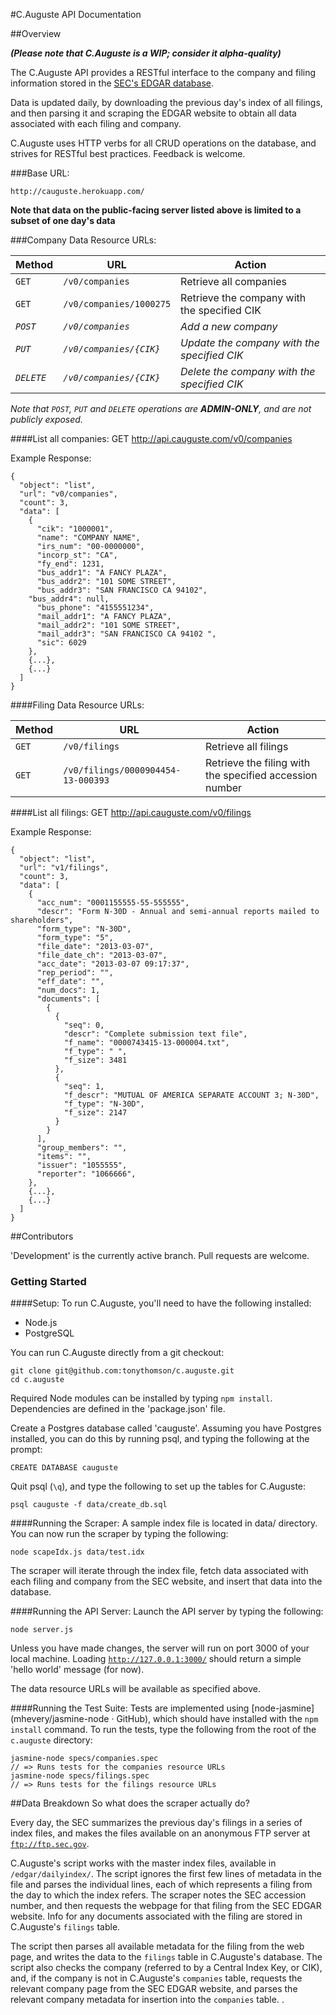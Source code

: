 #C.Auguste API Documentation

##Overview

***(Please note that C.Auguste is a WIP; consider it alpha-quality)***

The C.Auguste API provides a RESTful interface to the company and filing information stored in the [SEC's EDGAR database](http://www.sec.gov/edgar/searchedgar/companysearch.html).

Data is updated daily, by downloading the previous day's index of all filings, and then parsing it and scraping the EDGAR website to obtain all data associated with each filing and company.

C.Auguste uses HTTP verbs for all CRUD operations on the database, and strives for RESTful best practices. Feedback is welcome.


###Base URL:

    http://cauguste.herokuapp.com/

__Note that data on the public-facing server listed above is limited to a subset of one day's data__

###Company Data Resource URLs:

Method | URL | Action
------------ | ------------- | ------------
`GET` | `/v0/companies`  | Retrieve all companies
`GET` | `/v0/companies/1000275` | Retrieve the company with the specified CIK
*`POST`* | *`/v0/companies`* | *Add a new company*
*`PUT`* | *`/v0/companies/{CIK}`* | *Update the company with the specified CIK*
*`DELETE`* | *`/v0/companies/{CIK}`* | *Delete the company with the specified CIK*

*Note that `POST`, `PUT` and `DELETE` operations are __ADMIN-ONLY__, and are not publicly exposed.*

####List all companies:
    GET http://api.cauguste.com/v0/companies

Example Response:

```
{
  "object": "list",
  "url": "v0/companies",
  "count": 3,
  "data": [
    {
      "cik": "1000001",
      "name": "COMPANY NAME",
      "irs_num": "00-0000000",
      "incorp_st": "CA",
      "fy_end": 1231,
      "bus_addr1": "A FANCY PLAZA",
      "bus_addr2": "101 SOME STREET",
      "bus_addr3": "SAN FRANCISCO CA 94102",
    "bus_addr4": null,
      "bus_phone": "4155551234",
      "mail_addr1": "A FANCY PLAZA",
      "mail_addr2": "101 SOME STREET",
      "mail_addr3": "SAN FRANCISCO CA 94102 ",
      "sic": 6029
    },
    {...},
    {...}
  ]
}
```

####Filing Data Resource URLs:

Method | URL | Action
------------ | ------------- | ------------
`GET` | `/v0/filings`  | Retrieve all filings
`GET` | `/v0/filings/0000904454-13-000393` | Retrieve the filing with the specified accession number

####List all filings:
    GET http://api.cauguste.com/v0/filings

Example Response:

```
{
  "object": "list",
  "url": "v1/filings",
  "count": 3,
  "data": [
    {
      "acc_num": "0001155555-55-555555",
      "descr": "Form N-30D - Annual and semi-annual reports mailed to shareholders",
      "form_type": "N-30D",
      "form_type": "5",
      "file_date": "2013-03-07",
      "file_date_ch": "2013-03-07",
      "acc_date": "2013-03-07 09:17:37",
      "rep_period": "",
      "eff_date": "",
      "num_docs": 1,
      "documents": [
        {
          {
            "seq": 0,
            "descr": "Complete submission text file",
            "f_name": "0000743415-13-000004.txt",
            "f_type": " ",
            "f_size": 3481
          },
          {
            "seq": 1,
            "f_descr": "MUTUAL OF AMERICA SEPARATE ACCOUNT 3; N-30D",
            "f_type": "N-30D",
            "f_size": 2147
          }
        }
      ],
      "group_members": "",
      "items": "",
      "issuer": "1055555",
      "reporter": "1066666",
    },
    {...},
    {...}
  ]
}
```

##Contributors

'Development' is the currently active branch. Pull requests are welcome.

### Getting Started
####Setup:
To run C.Auguste, you'll need to have the following installed:

* Node.js
* PostgreSQL

You can run C.Auguste directly from a git checkout:

    git clone git@github.com:tonythomson/c.auguste.git
    cd c.auguste

Required Node modules can be installed by typing `npm install`. Dependencies are defined in the 'package.json' file.

Create a Postgres database called 'cauguste'. Assuming you have Postgres installed, you can do this by running psql, and typing the following at the prompt:

    CREATE DATABASE cauguste

Quit psql (`\q`), and type the following to set up the tables for C.Auguste:

    psql cauguste -f data/create_db.sql 

####Running the Scraper:
A sample index file is located in data/ directory. You can now run the scraper by typing the following:

    node scapeIdx.js data/test.idx

The scraper will iterate through the index file, fetch data associated with each filing and company from the SEC website, and insert that data into the database.

####Running the API Server:
Launch the API server by typing the following:

    node server.js

Unless you have made changes, the server will run on port 3000 of your local machine. Loading [`http://127.0.0.1:3000/`](http://127.0.0.1:3000/) should return a simple 'hello world' message (for now).

The data resource URLs will be available as specified above.

####Running the Test Suite:
Tests are implemented using [node-jasmine](mhevery/jasmine-node · GitHub), which should have installed with the `npm install` command. To run the tests, type the following from the root of the `c.auguste` directory:

    jasmine-node specs/companies.spec
    // => Runs tests for the companies resource URLs
    jasmine-node specs/filings.spec
    // => Runs tests for the filings resource URLs

##Data Breakdown
So what does the scraper actually do?

Every day, the SEC summarizes the previous day's filings in a series of index files, and makes the files available on an anonymous FTP server at [`ftp://ftp.sec.gov`](ftp://ftp.sec.gov).

C.Auguste's script works with the master index files, available in `/edgar/dailyindex/`. The script ignores the first few lines of metadata in the file and parses the individual lines, each of which represents a filing from the day to which the index refers. The scraper notes the SEC accession number, and then requests the webpage for that filing from the SEC EDGAR website. Info for any documents associated with the filing are stored in C.Auguste's `filings` table.

The script then parses all available metadata for the filing from the web page, and writes the data to the `filings` table in C.Auguste's database. The script also checks the company (referred to by a Central Index Key, or CIK), and, if the company is not in C.Auguste's `companies` table, requests the relevant company page from the SEC EDGAR website, and parses the relevant company metadata for insertion into the `companies` table.
.